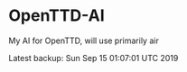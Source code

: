 # OpenTTD-AI
My AI for OpenTTD, will use primarily air

Latest backup: Sun Sep 15 01:07:01 UTC 2019
